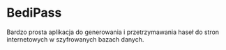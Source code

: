 # BediPass
Bardzo prosta aplikacja do generowania i przetrzymawania haseł do stron internetowych w szyfrowanych bazach danych.
